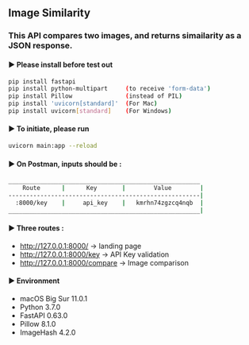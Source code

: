 ## Image Similarity

### This API compares two images, and returns simailarity as a JSON response.


#### ▶  Please install before test out

```bash
pip install fastapi
pip install python-multipart     (to receive 'form-data')
pip install Pillow               (instead of PIL)
pip install 'uvicorn[standard]'  (For Mac)
pip install uvicorn[standard]    (For Windows)
```



#### ▶ To initiate, please run

```bash
uvicorn main:app --reload
```

#### ▶  On Postman, inputs should be :

```bash
______________________________________________________
    Route      |      Key       |        Value        |
------------------------------------------------------|    
  :8000/key    |     api_key    |   kmrhn74zgzcq4nqb  |
______________________________________________________|
```

#### ▶  Three routes :

  - http://127.0.0.1:8000/         -> landing page
  - http://127.0.0.1:8000/key      -> API Key validation
  - http://127.0.0.1:8000/compare  -> Image comparison
  
  
#### ▶  Environment

- macOS Big Sur 11.0.1
- Python 3.7.0
- FastAPI 0.63.0
- Pillow 8.1.0
- ImageHash 4.2.0
